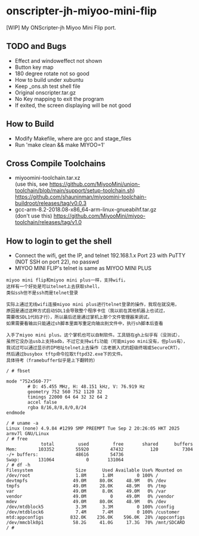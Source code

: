 # onscripter-jh-miyoo-mini-flip
[WIP] My ONScripter-jh Miyoo Mini Flip port.

## TODO and Bugs
* Effect and windoweffect not shown  
* Button key map
* 180 degree rotate not so good  
* How to build under xubuntu  
* Keep _ons.sh test shell file
* Original onscripter.tar.gz  
* No Key mapping to exit the program
* If exited, the screen displaying will be not good 

## How to Build
* Modify Makefile, where are gcc and stage_files  
* Run 'make clean && make MIYOO=1'  

## Cross Compile Toolchains  
* miyoomini-toolchain.tar.xz  
(use this, see https://github.com/MiyooMini/union-toolchain/blob/main/support/setup-toolchain.sh)   
https://github.com/shauninman/miyoomini-toolchain-buildroot/releases/tag/v0.0.3  
* gcc-arm-8.2-2018.08-x86_64-arm-linux-gnueabihf.tar.gz  
(don't use this) https://github.com/MiyooMini/miyoo-toolchain/releases/tag/v1.0  

## How to login to get the shell
* Connect the wifi, get the IP, and telnet 192.168.1.x Port 23 with PuTTY (NOT SSH on port 22), no passwd
* MIYOO MINI FLIP's telnet is same as MIYOO MINI PLUS
```
miyoo mini flip和miyoo mini plus一样，支持wifi，
这样有一个好处是可以telnet上去获取shell，
类似ssh但不是ssh而是telnet登录

实际上通过无线wifi连接miyoo mini plus进行telnet登录的操作，我现在就没用，
原因是通过这种方式启动SDL1会导致整个程序卡住（我以前在其他机器上也试过，
需要改SDL1代码才行），所以最后还是通过掌机上那个文件管理器来调试，
如果需要看输出只能通过sh脚本里面写重定向输出到文件中，执行sh脚本后查看

入手了miyoo mini plus。这个掌机也可以自制软件。工具链在gh上似乎有（没测试），
虽然它没办法usb上支持adb，不过它支持wifi功能（可能miyoo mini没有，但plus有），
我试过可以通过显示的IP地址telnet上去操作（古老嵌入式的超级终端或SecureCRT），
然后通过busybox tftp命令拉取tftpd32.exe下的文件。
具体待考（framebuffer似乎是上下翻转的）
```
```
/ # fbset

mode "752x560-77"
        # D: 45.455 MHz, H: 48.151 kHz, V: 76.919 Hz
        geometry 752 560 752 1120 32
        timings 22000 64 64 32 32 64 2
        accel false
        rgba 8/16,8/8,8/0,8/24
endmode

/ # uname -a
Linux (none) 4.9.84 #1299 SMP PREEMPT Tue Sep 2 20:26:05 HKT 2025 armv7l GNU/Linux
/ # free
             total         used         free       shared      buffers
Mem:        103352        55920        47432          120         7304
-/+ buffers:              48616        54736
Swap:       131064            0       131064
/ # df -h
Filesystem                Size      Used Available Use% Mounted on
/dev/root                 1.8M      1.8M         0 100% /
devtmpfs                 49.0M     80.0K     48.9M   0% /dev
tmpfs                    49.0M     28.0K     48.9M   0% /tmp
var                      49.0M      8.0K     49.0M   0% /var
vendor                   49.0M         0     49.0M   0% /vendor
mdev                     49.0M     80.0K     48.9M   0% /dev
/dev/mtdblock5            3.3M      3.3M         0 100% /config
/dev/mtdblock6            7.4M      7.4M         0 100% /customer
mtd:appconfigs          832.0K    236.0K    596.0K  28% /appconfigs
/dev/mmcblk0p1           58.2G     41.0G     17.3G  70% /mnt/SDCARD
/ #
```
